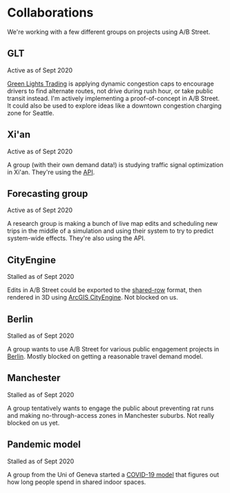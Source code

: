 # Collaborations

We're working with a few different groups on projects using A/B Street.

## GLT

Active as of Sept 2020

[Green Lights Trading](https://www.greenlightstrading.com) is applying dynamic
congestion caps to encourage drivers to find alternate routes, not drive during
rush hour, or take public transit instead. I'm actively implementing a
proof-of-concept in A/B Street. It could also be used to explore ideas like a
downtown congestion charging zone for Seattle.

## Xi'an

Active as of Sept 2020

A group (with their own demand data!) is studying traffic signal optimization in
Xi'an. They're using the [API](../tech/dev/api.md).

## Forecasting group

Active as of Sept 2020

A research group is making a bunch of live map edits and scheduling new trips in
the middle of a simulation and using their system to try to predict system-wide
effects. They're also using the API.

## CityEngine

Stalled as of Sept 2020

Edits in A/B Street could be exported to the
[shared-row](https://github.com/d-wasserman/shared-row/) format, then rendered
in 3D using
[ArcGIS CityEngine](https://github.com/d-wasserman/Complete_Street_Rule). Not
blocked on us.

## Berlin

Stalled as of Sept 2020

A group wants to use A/B Street for various public engagement projects in
[Berlin](https://github.com/a-b-street/abstreet/issues/119). Mostly blocked on
getting a reasonable travel demand model.

## Manchester

Stalled as of Sept 2020

A group tentatively wants to engage the public about preventing rat runs and
making no-through-access zones in Manchester suburbs. Not really blocked on us
yet.

## Pandemic model

Stalled as of Sept 2020

A group from the Uni of Geneva started a
[COVID-19 model](https://github.com/a-b-street/abstreet/tree/master/sim/src/pandemic)
that figures out how long people spend in shared indoor spaces.
